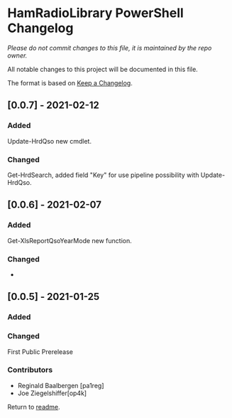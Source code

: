 # HamRadioLibrary PowerShell Changelog
*Please do not commit changes to this file, it is maintained by the repo owner.*

All notable changes to this project will be documented in this file.

The format is based on [Keep a Changelog](http://keepachangelog.com/en/1.0.0/).

## [0.0.7] - 2021-02-12

### Added
Update-HrdQso new cmdlet.

### Changed
Get-HrdSearch, added field "Key" for use pipeline possibility with Update-HrdQso.


## [0.0.6] - 2021-02-07

### Added
Get-XlsReportQsoYearMode new function.

### Changed
-


## [0.0.5] - 2021-01-25

### Added

### Changed
First Public Prerelease

### Contributors
- Reginald Baalbergen [pa1reg]
- Joe Ziegelshiffer[op4k]


Return to [readme](./README.md).

